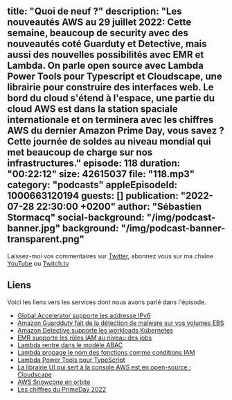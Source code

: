 title: "Quoi de neuf ?"
description: "Les nouveautés AWS au 29 juillet 2022: Cette semaine, beaucoup de security avec des nouveautés coté Guarduty et Detective, mais aussi des nouvelles possibilités avec EMR et Lambda. On parle open source avec Lambda Power Tools pour Typescript et Cloudscape, une librairie pour construire des interfaces web. Le bord du cloud s'étend à l'espace, une partie du cloud AWS est dans la station spaciale internationale et on terminera avec les chiffres AWS du dernier Amazon Prime Day, vous savez ? Cette journée de soldes au niveau mondial qui met beaucoup de charge sur nos infrastructures."
episode: 118
duration: "00:22:12"
size: 42615037
file: "118.mp3"
category: "podcasts"
appleEpisodeId: 1000663120194
guests: []
publication: "2022-07-28 22:30:00 +0200"
author: "Sébastien Stormacq"
social-background: "/img/podcast-banner.jpg"
background: "/img/podcast-banner-transparent.png"
---

Laissez-moi vos commentaires sur [Twitter](https://twitter.com/sebsto), abonnez vous sur ma chaîne [YouTube](https://www.youtube.com/sebsto) ou [Twitch.tv](https://www.twitch.tv/sebAWS)

## Liens

Voici les liens vers les services dont nous avons parlé dans l'épisode.

- [Global Accelerator supporte les addresse IPv6](https://aws.amazon.com/blogs/aws/new-for-aws-global-accelerator-internet-protocol-version-6-ipv6-support/)
- [Amazon Guardduty fait de la détection de malware sur vos volumes EBS](https://aws.amazon.com/blogs/aws/new-for-amazon-guardduty-malware-detection-for-amazon-ebs-volumes/)
- [Amazon Detective supporte les workloads Kubernetes](https://aws.amazon.com/blogs/aws/amazon-detective-supports-kubernetes-workloads-on-amazon-eks-for-security-investigations/)
- [EMR supporte les rôles IAM au niveau des jobs](https://aws.amazon.com/about-aws/whats-new/2022/07/fine-grained-access-controls-job-scoped-iam-roles-integration-aws-lake-formation-apache-spark-hive-amazon-emr-ec2-clusters/)
- [Lambda rentre dans le modèle ABAC](https://aws.amazon.com/blogs/compute/scaling-aws-lambda-permissions-with-attribute-based-access-control-abac/)
- [Lambda propage le nom des fonctions comme conditions IAM](https://docs.aws.amazon.com/lambda/latest/dg/lambda-intro-execution-role.html#permissions-executionrole-source-function-arn)
- [Lambda Power Tools pour TypeScript](https://docs.aws.amazon.com/lambda/latest/dg/lambda-intro-execution-role.html#permissions-executionrole-source-function-arn)
- [La librairie UI qui sert à la console AWS est en open-source : Cloudscape](https://cloudscape.design/)
- [AWS Snowcone en orbite](https://aws.amazon.com/blogs/aws/how-we-sent-an-aws-snowcone-into-orbit/)
- [Les chiffres du PrimeDay 2022](https://aws.amazon.com/blogs/aws/amazon-prime-day-2022-aws-for-the-win/)
